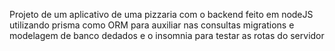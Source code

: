 Projeto de um aplicativo de uma pizzaria com o backend feito  em nodeJS utilizando prisma como ORM para auxiliar nas consultas migrations e modelagem de banco dedados e o insomnia
para testar as rotas do servidor
